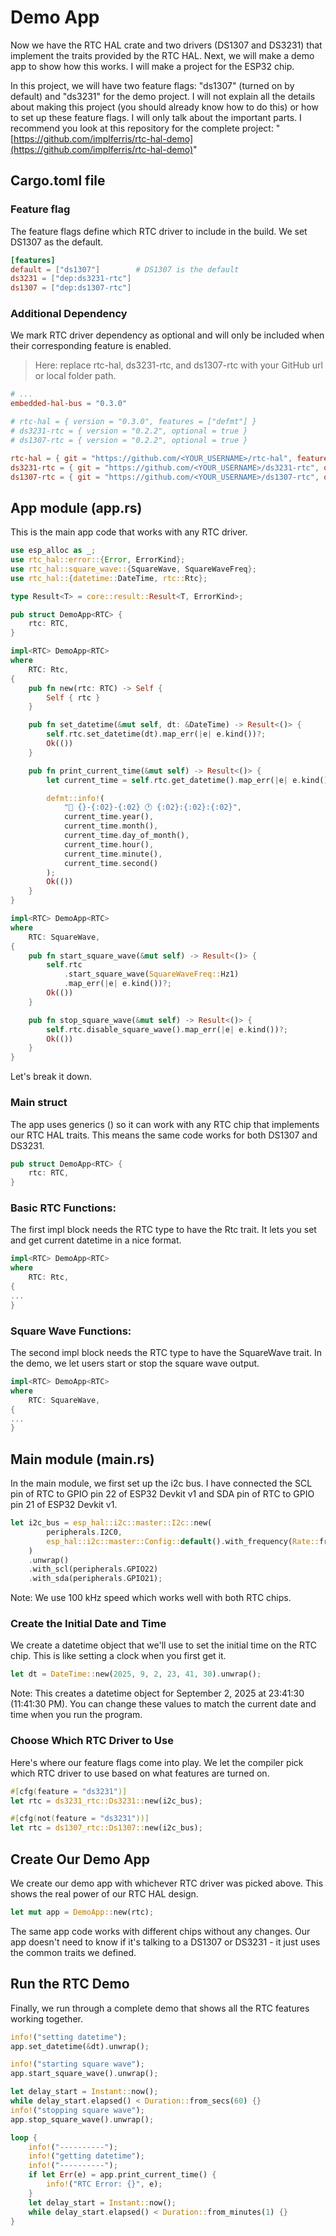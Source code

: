 # Demo App

Now we have the RTC HAL crate and two drivers (DS1307 and DS3231) that implement the traits provided by the RTC HAL. Next, we will make a demo app to show how this works. I will make a project for the ESP32 chip.

In this project, we will have two feature flags: "ds1307" (turned on by default) and "ds3231" for the demo project. I will not explain all the details about making this project (you should already know how to do this) or how to set up these feature flags. I will only talk about the important parts. I recommend you look at this repository for the complete project: "[https://github.com/implferris/rtc-hal-demo](https://github.com/implferris/rtc-hal-demo)"

## Cargo.toml file

### Feature flag
The feature flags define which RTC driver to include in the build. We set DS1307 as the default.

```toml
[features]
default = ["ds1307"]        # DS1307 is the default
ds3231 = ["dep:ds3231-rtc"]
ds1307 = ["dep:ds1307-rtc"]
```

### Additional Dependency

We mark RTC driver dependency as optional and will only be included when their corresponding feature is enabled.

> Here: replace rtc-hal, ds3231-rtc, and ds1307-rtc with your GitHub url or local folder path.

```toml
# ...
embedded-hal-bus = "0.3.0"

# rtc-hal = { version = "0.3.0", features = ["defmt"] }
# ds3231-rtc = { version = "0.2.2", optional = true }
# ds1307-rtc = { version = "0.2.2", optional = true }

rtc-hal = { git = "https://github.com/<YOUR_USERNAME>/rtc-hal", features = ["defmt"] }
ds3231-rtc = { git = "https://github.com/<YOUR_USERNAME>/ds3231-rtc", optional = true }
ds1307-rtc = { git = "https://github.com/<YOUR_USERNAME>/ds1307-rtc", optional = true }
```


## App module (app.rs)

This is the main app code that works with any RTC driver.

```rust
use esp_alloc as _;
use rtc_hal::error::{Error, ErrorKind};
use rtc_hal::square_wave::{SquareWave, SquareWaveFreq};
use rtc_hal::{datetime::DateTime, rtc::Rtc};

type Result<T> = core::result::Result<T, ErrorKind>;

pub struct DemoApp<RTC> {
    rtc: RTC,
}

impl<RTC> DemoApp<RTC>
where
    RTC: Rtc,
{
    pub fn new(rtc: RTC) -> Self {
        Self { rtc }
    }

    pub fn set_datetime(&mut self, dt: &DateTime) -> Result<()> {
        self.rtc.set_datetime(dt).map_err(|e| e.kind())?;
        Ok(())
    }

    pub fn print_current_time(&mut self) -> Result<()> {
        let current_time = self.rtc.get_datetime().map_err(|e| e.kind())?;

        defmt::info!(
            "📅 {}-{:02}-{:02} 🕐 {:02}:{:02}:{:02}",
            current_time.year(),
            current_time.month(),
            current_time.day_of_month(),
            current_time.hour(),
            current_time.minute(),
            current_time.second()
        );
        Ok(())
    }
}

impl<RTC> DemoApp<RTC>
where
    RTC: SquareWave,
{
    pub fn start_square_wave(&mut self) -> Result<()> {
        self.rtc
            .start_square_wave(SquareWaveFreq::Hz1)
            .map_err(|e| e.kind())?;
        Ok(())
    }

    pub fn stop_square_wave(&mut self) -> Result<()> {
        self.rtc.disable_square_wave().map_err(|e| e.kind())?;
        Ok(())
    }
}
```

Let's break it down.

### Main struct

The app uses generics (<RTC>) so it can work with any RTC chip that implements our RTC HAL traits. This means the same code works for both DS1307 and DS3231.

```rust
pub struct DemoApp<RTC> {
    rtc: RTC,
}
```

### Basic RTC Functions:

The first impl block needs the RTC type to have the Rtc trait. It lets you set and get current datetime in a nice format.

```rust
impl<RTC> DemoApp<RTC>
where
    RTC: Rtc,
{
...
}
```

### Square Wave Functions:

The second impl block needs the RTC type to have the SquareWave trait. In the demo, we let users start or stop the square wave output.

```rust
impl<RTC> DemoApp<RTC>
where
    RTC: SquareWave,
{
...
}
```

## Main module (main.rs)

In the main module, we first set up the i2c bus. I have connected the SCL pin of RTC to GPIO pin 22 of ESP32 Devkit v1 and SDA pin of RTC to GPIO pin 21 of ESP32 Devkit v1.

```rust
let i2c_bus = esp_hal::i2c::master::I2c::new(
        peripherals.I2C0,
        esp_hal::i2c::master::Config::default().with_frequency(Rate::from_khz(100)),
    )
    .unwrap()
    .with_scl(peripherals.GPIO22)
    .with_sda(peripherals.GPIO21);
```
Note: We use 100 kHz speed which works well with both RTC chips.


### Create the Initial Date and Time

We create a datetime object that we'll use to set the initial time on the RTC chip. This is like setting a clock when you first get it.

```rust
let dt = DateTime::new(2025, 9, 2, 23, 41, 30).unwrap();
```
Note: This creates a datetime object for September 2, 2025 at 23:41:30 (11:41:30 PM). You can change these values to match the current date and time when you run the program.

### Choose Which RTC Driver to Use

Here's where our feature flags come into play. We let the compiler pick which RTC driver to use based on what features are turned on.

```rust
#[cfg(feature = "ds3231")]
let rtc = ds3231_rtc::Ds3231::new(i2c_bus);

#[cfg(not(feature = "ds3231"))]
let rtc = ds1307_rtc::Ds1307::new(i2c_bus);
```

## Create Our Demo App

We create our demo app with whichever RTC driver was picked above. This shows the real power of our RTC HAL design.

```rust
let mut app = DemoApp::new(rtc);
```
The same app code works with different chips without any changes. Our app doesn't need to know if it's talking to a DS1307 or DS3231 - it just uses the common traits we defined.

## Run the RTC Demo

Finally, we run through a complete demo that shows all the RTC features working together.

```rust
info!("setting datetime");
app.set_datetime(&dt).unwrap();

info!("starting square wave");
app.start_square_wave().unwrap();

let delay_start = Instant::now();
while delay_start.elapsed() < Duration::from_secs(60) {}
info!("stopping square wave");
app.stop_square_wave().unwrap();

loop {
    info!("----------");
    info!("getting datetime");
    info!("----------");
    if let Err(e) = app.print_current_time() {
        info!("RTC Error: {}", e);
    }
    let delay_start = Instant::now();
    while delay_start.elapsed() < Duration::from_minutes(1) {}
}
```
